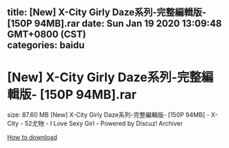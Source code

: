 
title: [New] X-City Girly Daze系列-完整編輯版- [150P  94MB].rar
date: Sun Jan 19 2020 13:09:48 GMT+0800 (CST)    
categories: baidu
---

# [New] X-City Girly Daze系列-完整編輯版- [150P  94MB].rar
size: 87.60 MB
 [New] X-City Girly Daze系列-完整編輯版- [150P 94MB] - X-City - 52尤物 - I Love Sexy Girl - Powered by Discuz! Archiver
 

[How to download](https://bpcam.bemobtrk.com/go/2ceec3aa-1ca2-46d6-b9ff-aaa5c184517c?jno=50)